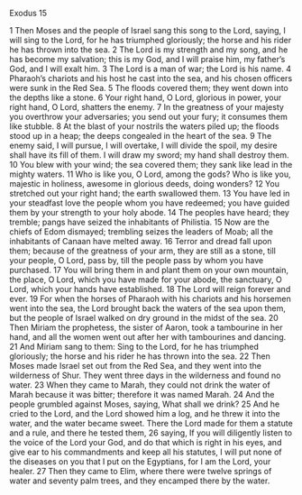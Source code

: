 Exodus 15

1	Then Moses and the people of Israel sang this song to the Lord, saying, I will sing to the Lord, for he has triumphed gloriously; the horse and his rider he has thrown into the sea.
2	The Lord is my strength and my song, and he has become my salvation; this is my God, and I will praise him, my father’s God, and I will exalt him.
3	The Lord is a man of war; the Lord is his name.
4	Pharaoh’s chariots and his host he cast into the sea, and his chosen officers were sunk in the Red Sea.
5	The floods covered them; they went down into the depths like a stone.
6	Your right hand, O Lord, glorious in power, your right hand, O Lord, shatters the enemy.
7	In the greatness of your majesty you overthrow your adversaries; you send out your fury; it consumes them like stubble.
8	At the blast of your nostrils the waters piled up; the floods stood up in a heap; the deeps congealed in the heart of the sea.
9	The enemy said, I will pursue, I will overtake, I will divide the spoil, my desire shall have its fill of them. I will draw my sword; my hand shall destroy them.
10	You blew with your wind; the sea covered them; they sank like lead in the mighty waters.
11	Who is like you, O Lord, among the gods? Who is like you, majestic in holiness, awesome in glorious deeds, doing wonders?
12	You stretched out your right hand; the earth swallowed them.
13	You have led in your steadfast love the people whom you have redeemed; you have guided them by your strength to your holy abode.
14	The peoples have heard; they tremble; pangs have seized the inhabitants of Philistia.
15	Now are the chiefs of Edom dismayed; trembling seizes the leaders of Moab; all the inhabitants of Canaan have melted away.
16	Terror and dread fall upon them; because of the greatness of your arm, they are still as a stone, till your people, O Lord, pass by, till the people pass by whom you have purchased.
17	You will bring them in and plant them on your own mountain, the place, O Lord, which you have made for your abode, the sanctuary, O Lord, which your hands have established.
18	The Lord will reign forever and ever.
19	For when the horses of Pharaoh with his chariots and his horsemen went into the sea, the Lord brought back the waters of the sea upon them, but the people of Israel walked on dry ground in the midst of the sea.
20	Then Miriam the prophetess, the sister of Aaron, took a tambourine in her hand, and all the women went out after her with tambourines and dancing.
21	And Miriam sang to them: Sing to the Lord, for he has triumphed gloriously; the horse and his rider he has thrown into the sea.
22	Then Moses made Israel set out from the Red Sea, and they went into the wilderness of Shur. They went three days in the wilderness and found no water.
23	When they came to Marah, they could not drink the water of Marah because it was bitter; therefore it was named Marah.
24	And the people grumbled against Moses, saying, What shall we drink?
25	And he cried to the Lord, and the Lord showed him a log, and he threw it into the water, and the water became sweet. There the Lord made for them a statute and a rule, and there he tested them,
26	saying, If you will diligently listen to the voice of the Lord your God, and do that which is right in his eyes, and give ear to his commandments and keep all his statutes, I will put none of the diseases on you that I put on the Egyptians, for I am the Lord, your healer.
27	Then they came to Elim, where there were twelve springs of water and seventy palm trees, and they encamped there by the water.

